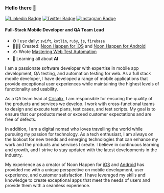 ### Hello there 👋

[![Linkedin Badge](https://img.shields.io/badge/-fabdurso-blue?style=flat&logo=Linkedin&logoColor=white&link=https://www.linkedin.com/in/fabdurso/)](https://www.linkedin.com/in/fabdurso/)
[![Twitter Badge](https://img.shields.io/badge/-@fabdurso-1ca0f1?style=flat&labelColor=1ca0f1&logo=twitter&logoColor=white&link=https://twitter.com/fabdurso)](https://twitter.com/fabdurso)
[![Instagram Badge](https://img.shields.io/badge/-@fabdurso-purple?style=flat&logo=instagram&logoColor=white&link=https://instagram.com/fabdurso/)](https://instagram.com/fabdurso)

#### Full-Stack Mobile Developer and QA Team Lead

- ⚙️ I use daily: `swift`, `kotlin`, `ruby`, `js`, `firebase`
- 👨🏻‍💻 Created: [Noon Happen for iOS](https://apps.apple.com/us/app/id1477310602) and [Noon Happen for Android](https://play.google.com/store/apps/details?id=com.noonhappen.noonhappen)
- ✍️ Wrote [Mastering Web Test Automation](https://github.com/fabdurso/Mastering-Web-Test-Automation)
- 🌱 Learning all about **AI**

I am a passionate software developer with expertise in mobile app development, QA testing, and automation testing for web. As a full stack mobile developer, I have developed a range of mobile applications that provide exceptional user experiences while maintaining the highest levels of functionality and usability.

As a QA team lead at [Crisalix](https://crisalix.com), I am responsible for ensuring the quality of the products and services we develop. I work with cross-functional teams to design and execute test plans, test cases, and test scripts. My goal is to ensure that our products meet or exceed customer expectations and are free of defects.

In addition, I am a digital nomad who loves travelling the world while pursuing my passion for technology. As a tech enthusiast, I am always on the lookout for new trends and emerging technologies that can enhance my work and the products and services I create. I believe in continuous learning and growth, and I strive to stay updated with the latest developments in the industry.

My experience as a creator of Noon Happen for [iOS](https://apps.apple.com/us/app/id1477310602) and [Android](https://play.google.com/store/apps/details?id=com.noonhappen.noonhappen) has provided me with a unique perspective on mobile development, user experience, and customer satisfaction. I have leveraged my skills and knowledge to create exceptional apps that meet the needs of users and provide them with a seamless experience.
